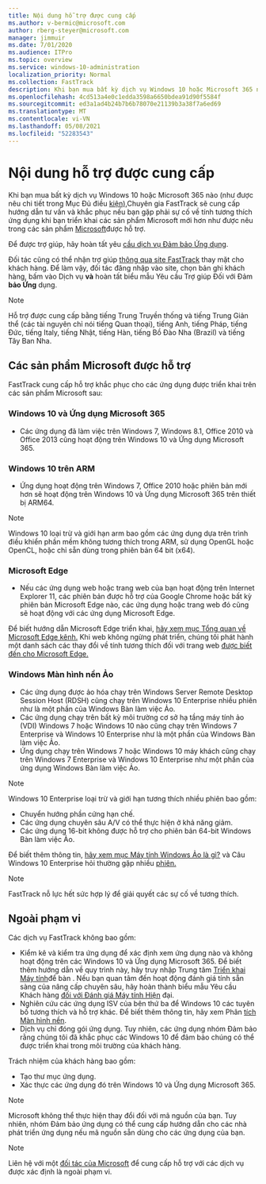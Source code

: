 ```yaml
---
title: Nội dung hỗ trợ được cung cấp
ms.author: v-bermic@microsoft.com
author: rberg-steyer@microsoft.com
manager: jimmuir
ms.date: 7/01/2020
ms.audience: ITPro
ms.topic: overview
ms.service: windows-10-administration
localization_priority: Normal
ms.collection: FastTrack
description: Khi bạn mua bất kỳ dịch vụ Windows 10 hoặc Microsoft 365 nào, Các Chuyên gia FastTrack sẽ cung cấp hướng dẫn tư vấn và khắc phục để triển khai cho Windows 10 và Ứng dụng Microsoft 365 và luôn cập nhật mà không mất thêm phí (với đăng ký đủ điều kiện).
ms.openlocfilehash: 4cd513a4e0c1edda3598a6650bdea91d90f5584f
ms.sourcegitcommit: ed3a1ad4b24b7b6b78070e21139b3a38f7a6ed69
ms.translationtype: MT
ms.contentlocale: vi-VN
ms.lasthandoff: 05/08/2021
ms.locfileid: "52283543"
---
```

# <a name="assistance-offered"></a>Nội dung hỗ trợ được cung cấp  

Khi bạn mua bất kỳ dịch vụ Windows 10 hoặc Microsoft 365 nào (như được nêu chi tiết trong Mục Đủ điều [kiện),](eligibility.md)Chuyên gia FastTrack sẽ cung cấp hướng dẫn tư vấn và khắc phục nếu bạn gặp phải sự cố về tính tương thích ứng dụng khi bạn triển khai các sản phẩm Microsoft mới hơn như được nêu trong các sản phẩm [Microsoft](#supported-microsoft-products)được hỗ trợ.

Để được trợ giúp, hãy hoàn tất yêu [cầu dịch vụ Đảm bảo Ứng dụng](https://go.microsoft.com/fwlink/?linkid=2022721).

Đối tác cũng có thể nhận trợ giúp [thông qua site FastTrack](https://go.microsoft.com/fwlink/?linkid=780698) thay mặt cho khách hàng. Để làm vậy, đối tác đăng nhập vào site, chọn bản ghi khách hàng, bấm vào Dịch vụ **và** hoàn tất biểu mẫu Yêu cầu Trợ giúp Đối với Đảm **bảo Ứng** dụng.

> [!NOTE]
> Hỗ trợ được cung cấp bằng tiếng Trung Truyền thống và tiếng Trung Giản thể (các tài nguyên chỉ nói tiếng Quan thoại), tiếng Anh, tiếng Pháp, tiếng Đức, tiếng Italy, tiếng Nhật, tiếng Hàn, tiếng Bồ Đào Nha (Brazil) và tiếng Tây Ban Nha. 

## <a name="supported-microsoft-products"></a>Các sản phẩm Microsoft được hỗ trợ

FastTrack cung cấp hỗ trợ khắc phục cho các ứng dụng được triển khai trên các sản phẩm Microsoft sau:

### <a name="windows-10-and-microsoft-365-apps"></a>Windows 10 và Ứng dụng Microsoft 365

- Các ứng dụng đã làm việc trên Windows 7, Windows 8.1, Office 2010 và Office 2013 cũng hoạt động trên Windows 10 và Ứng dụng Microsoft 365.

### <a name="windows-10-on-arm"></a>Windows 10 trên ARM

- Ứng dụng hoạt động trên Windows 7, Office 2010 hoặc phiên bản mới hơn sẽ hoạt động trên Windows 10 và Ứng dụng Microsoft 365 trên thiết bị ARM64.

> [!NOTE]
> Windows 10 loại trừ và giới hạn arm bao gồm các ứng dụng dựa trên trình điều khiển phần mềm không tương thích trong ARM, sử dụng OpenGL hoặc OpenCL, hoặc chỉ sẵn dùng trong phiên bản 64 bit (x64).

### <a name="microsoft-edge"></a>Microsoft Edge

- Nếu các ứng dụng web hoặc trang web của bạn hoạt động trên Internet Explorer 11, các phiên bản được hỗ trợ của Google Chrome hoặc bất kỳ phiên bản Microsoft Edge nào, các ứng dụng hoặc trang web đó cũng sẽ hoạt động với các ứng dụng Microsoft Edge.

Để biết hướng dẫn Microsoft Edge triển khai, [hãy xem mục Tổng quan về Microsoft Edge kênh.](https://docs.microsoft.com/DeployEdge/microsoft-edge-channels) Khi web không ngừng phát triển, chúng tôi phát hành một danh sách các thay đổi về tính tương thích đối với trang web [được biết đến cho Microsoft Edge.](https://docs.microsoft.com/microsoft-edge/web-platform/site-impacting-changes)

### <a name="windows-virtual-desktop"></a>Windows Màn hình nền Ảo

- Các ứng dụng được ảo hóa chạy trên Windows Server Remote Desktop Session Host (RDSH) cũng chạy trên Windows 10 Enterprise nhiều phiên như là một phần của Windows Bàn làm việc Ảo.
- Các ứng dụng chạy trên bất kỳ môi trường cơ sở hạ tầng máy tính ảo (VDI) Windows 7 hoặc Windows 10 nào cũng chạy trên Windows 7 Enterprise và Windows 10 Enterprise như là một phần của Windows Bàn làm việc Ảo.
- Ứng dụng chạy trên Windows 7 hoặc Windows 10 máy khách cũng chạy trên Windows 7 Enterprise và Windows 10 Enterprise như một phần của ứng dụng Windows Bàn làm việc Ảo.

> [!NOTE]
> Windows 10 Enterprise loại trừ và giới hạn tương thích nhiều phiên bao gồm: 
> - Chuyển hướng phần cứng hạn chế.
> - Các ứng dụng chuyên sâu A/V có thể thực hiện ở khả năng giảm.
> - Các ứng dụng 16-bit không được hỗ trợ cho phiên bản 64-bit Windows Bàn làm việc Ảo.

Để biết thêm thông tin, [hãy xem mục Máy tính Windows Ảo là gì?](https://docs.microsoft.com/azure/virtual-desktop/overview) và Câu Windows 10 Enterprise hỏi thường gặp nhiều [phiên.](https://docs.microsoft.com/azure/virtual-desktop/windows-10-multisession-faq)

> [!NOTE]
> FastTrack nỗ lực hết sức hợp lý để giải quyết các sự cố về tương thích. 

## <a name="out-of-scope"></a>Ngoài phạm vi

Các dịch vụ FastTrack không bao gồm:
- Kiểm kê và kiểm tra ứng dụng để xác định xem ứng dụng nào và không hoạt động trên các Windows 10 và Ứng dụng Microsoft 365. Để biết thêm hướng dẫn về quy trình này, hãy truy nhập Trung tâm [Triển khai Máy tính](https://go.microsoft.com/fwlink/?linkid=2080140)để bàn . Nếu bạn quan tâm đến hoạt động đánh giá tính sẵn sàng của nâng cấp chuyên sâu, hãy hoàn thành biểu mẫu Yêu cầu Khách hàng [đối với Đánh giá Máy tính Hiện](https://go.microsoft.com/fwlink/?linkid=2053818) đại.
- Nghiên cứu các ứng dụng ISV của bên thứ ba để Windows 10 các tuyên bố tương thích và hỗ trợ khác. Để biết thêm thông tin, hãy xem Phân [tích Màn hình nền](https://docs.microsoft.com/sccm/desktop-analytics/overview).
- Dịch vụ chỉ đóng gói ứng dụng. Tuy nhiên, các ứng dụng nhóm Đảm bảo rằng chúng tôi đã khắc phục các Windows 10 để đảm bảo chúng có thể được triển khai trong môi trường của khách hàng.

Trách nhiệm của khách hàng bao gồm:
- Tạo thư mục ứng dụng.
- Xác thực các ứng dụng đó trên Windows 10 và Ứng dụng Microsoft 365.

> [!NOTE]
> Microsoft không thể thực hiện thay đổi đối với mã nguồn của bạn. Tuy nhiên, nhóm Đảm bảo ứng dụng có thể cung cấp hướng dẫn cho các nhà phát triển ứng dụng nếu mã nguồn sẵn dùng cho các ứng dụng của bạn.

> [!NOTE]
> Liên hệ với một [đối tác của Microsoft](https://go.microsoft.com/fwlink/?linkid=2080150) để cung cấp hỗ trợ với các dịch vụ được xác định là ngoài phạm vi.


